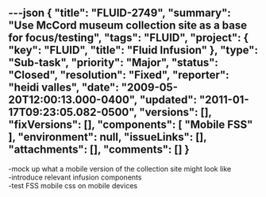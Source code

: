 ---json
{
  "title": "FLUID-2749",
  "summary": "Use McCord museum collection site as a base for focus/testing",
  "tags": "FLUID",
  "project": {
    "key": "FLUID",
    "title": "Fluid Infusion"
  },
  "type": "Sub-task",
  "priority": "Major",
  "status": "Closed",
  "resolution": "Fixed",
  "reporter": "heidi valles",
  "date": "2009-05-20T12:00:13.000-0400",
  "updated": "2011-01-17T09:23:05.082-0500",
  "versions": [],
  "fixVersions": [],
  "components": [
    "Mobile FSS"
  ],
  "environment": null,
  "issueLinks": [],
  "attachments": [],
  "comments": []
}
---
-mock up what a mobile version of the collection site might look like\
-introduce relevant infusion components\
-test FSS mobile css on mobile devices

        
